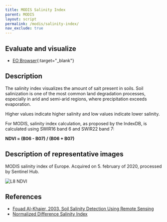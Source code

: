 ```yaml
---
title: MODIS Salinity Index
parent: MODIS
layout: script
permalink: /modis/salinity-index/
nav_exclude: true
---
```



## Evaluate and visualize

- [EO Browser](https://sentinelshare.page.link/sBwx){:target="_blank"}   

## Description

The salinity index visualizes the amount of salt present in soils. Soil salinization is one of the most common land degradation processes, especially in arid and semi-arid regions, where precipitation exceeds evaporation.

Higher values indicate higher salinity and low values indicate lower salinity.

For MODIS, salinity index calculation, as proposed by the IndexDB, is calculated using SWIR16 band 6 and SWIR22 band 7: 

**NDVI = (B06 - B07) / (B06 + B07)**

## Description of representative images

MODIS salinity index of Europe. Acquired on 5. february of 2020, processed by Sentinel Hub. 

![L8 NDVI](fig/fig1.png)

## References

- [Fouad Al-Khaier, 2003. Soil Salinity Detection Using Remote Sensing](https://webapps.itc.utwente.nl/librarywww/papers_2003/msc/wrem/khaier.pdf)
- [Normalized Difference Salinity Index](https://www.indexdatabase.de/db/i-single.php?id=57)


 